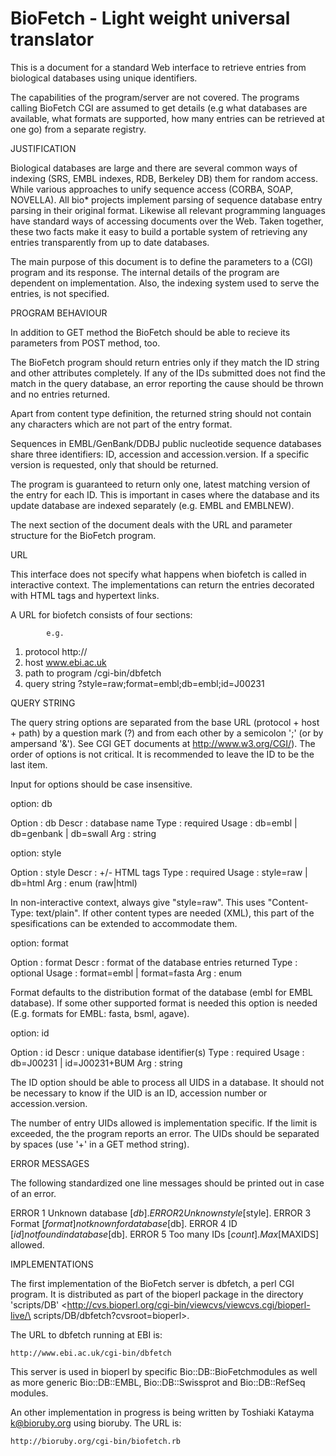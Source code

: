 BioFetch - Light weight universal translator
============================================


This is a document for a standard Web interface to retrieve entries
from biological databases using unique identifiers.

The capabilities of the program/server are not covered. The programs
calling BioFetch CGI are assumed to get details (e.g what databases
are available, what formats are supported, how many entries can be
retrieved at one go) from a separate registry.

JUSTIFICATION

Biological databases are large and there are several common ways of
indexing (SRS, EMBL indexes, RDB, Berkeley DB) them for random
access. While various approaches to unify sequence access (CORBA,
SOAP, NOVELLA). All bio* projects implement parsing of sequence
database entry parsing in their original format. Likewise all relevant
programming languages have standard ways of accessing documents over
the Web. Taken together, these two facts make it easy to build a
portable system of retrieving any entries transparently from up to
date databases.

The main purpose of this document is to define the parameters to a
(CGI) program and its response. The internal details of the program
are dependent on implementation. Also, the indexing system used to
serve the entries, is not specified.


PROGRAM BEHAVIOUR

In addition to GET method the BioFetch should be able to recieve its
parameters from POST method, too.

The BioFetch program should return entries only if they match the ID
string and other attributes completely. If any of the IDs submitted
does not find the match in the query database, an error reporting the
cause should be thrown and no entries returned.

Apart from content type definition, the returned string should not
contain any characters which are not part of the entry format.

Sequences in EMBL/GenBank/DDBJ public nucleotide sequence databases
share three identifiers: ID, accession and accession.version. If a
specific version is requested, only that should be returned.

The program is guaranteed to return only one, latest matching version
of the entry for each ID. This is important in cases where the
database and its update database are indexed separately (e.g. EMBL and
EMBLNEW).

The next section of the document deals with the URL and parameter
structure for the BioFetch program.


URL

This interface does not specify what happens when biofetch is called
in interactive context. The implementations can return the entries
decorated with HTML tags and hypertext links.

A URL for biofetch consists of four sections:

			e.g.
1. protocol		http://
2. host			www.ebi.ac.uk
3. path to program	/cgi-bin/dbfetch
4. query string		?style=raw;format=embl;db=embl;id=J00231


QUERY STRING

The query string options are separated from the base URL (protocol +
host + path) by a question mark (?) and from each other by a semicolon
';' (or by ampersand '&'). See CGI GET documents at
http://www.w3.org/CGI/). The order of options is not critical. It is
recommended to leave the ID to be the last item.

Input for options should be case insensitive.


option: db

  Option  : db
  Descr   : database name
  Type    : required
  Usage   : db=embl | db=genbank | db=swall
  Arg     : string 
    

option: style

  Option  : style
  Descr   : +/- HTML tags
  Type    : required
  Usage   : style=raw | db=html
  Arg     : enum (raw|html)

In non-interactive context, always give "style=raw". This uses
"Content-Type: text/plain". If other content types are needed (XML),
this part of the spesifications can be extended to accommodate them.


option: format

  Option  : format
  Descr   : format of the database entries returned
  Type    : optional
  Usage   : format=embl | format=fasta
  Arg     : enum

Format defaults to the distribution format of the database (embl for
EMBL database). If some other supported format is needed this option
is needed (E.g. formats for EMBL: fasta, bsml, agave).


option: id

  Option  : id
  Descr   : unique database identifier(s)
  Type    : required
  Usage   : db=J00231 | id=J00231+BUM
  Arg     : string 

The ID option should be able to process all UIDS in a database. It
should not be necessary to know if the UID is an ID, accession number
or accession.version.

The number of entry UIDs allowed is implementation specific. If the
limit is exceeded, the the program reports an error. The UIDs should
be separated by spaces (use '+' in a GET method string).


ERROR MESSAGES

The following standardized one line messages should be printed out in
case of an error.

ERROR 1 Unknown database [$db].
ERROR 2 Unknown style [$style].
ERROR 3 Format [$format] not known for database [$db].
ERROR 4 ID [$id] not found in database [$db].
ERROR 5 Too many IDs [$count]. Max [$MAXIDS] allowed.


IMPLEMENTATIONS

The first implementation of the BioFetch server is dbfetch, a perl
CGI program. It is distributed as part of the bioperl package in the
directory 'scripts/DB'
<http://cvs.bioperl.org/cgi-bin/viewcvs/viewcvs.cgi/bioperl-live/\
scripts/DB/dbfetch?cvsroot=bioperl>. 

The URL to dbfetch running at EBI is:

    http://www.ebi.ac.uk/cgi-bin/dbfetch


This server is used in bioperl by specific Bio::DB::BioFetchmodules as
well as more generic Bio::DB::EMBL, Bio::DB::Swissprot and
Bio::DB::RefSeq modules. 

An other implementation in progress is
being written by Toshiaki Katayma <k@bioruby.org> using bioruby. The
URL is:

    http://bioruby.org/cgi-bin/biofetch.rb

